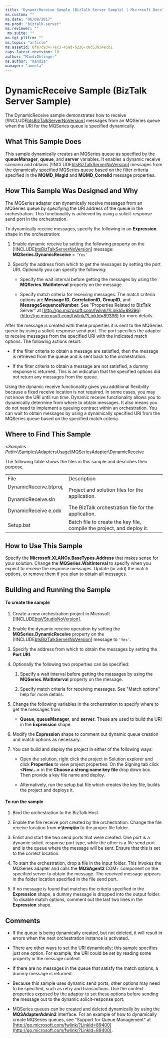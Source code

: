 ```yaml
---
title: "DynamicReceive Sample (BizTalk Server Sample) | Microsoft Docs"
ms.custom: ""
ms.date: "06/08/2017"
ms.prod: "biztalk-server"
ms.reviewer: ""
 ms.suite: ""
ms.tgt_pltfrm: ""
ms.topic: "article"
ms.assetid: 0fa7c934-7ec3-45ad-b226-c8c53934ecb1
caps.latest.revision: 18
author: "MandiOhlinger"
ms.author: "mandia"
manager: "anneta"
---
```

# DynamicReceive Sample (BizTalk Server Sample)
The DynamicReceive sample demonstrates how to receive [!INCLUDE[btsBizTalkServerNoVersion](../includes/btsbiztalkservernoversion-md.md)] messages from an MQSeries queue when the URI for the MQSeries queue is specified dynamically.  
  
## What This Sample Does  
 This sample dynamically creates an MQSeries queue as specified by the **queueManager**, **queue**, and **server** variables. It enables a dynamic receive scenario and obtains [!INCLUDE[btsBizTalkServerNoVersion](../includes/btsbiztalkservernoversion-md.md)] messages from the dynamically specified MQSeries queue based on the filter criteria specified in the **MQMD_MsgId** and **MQMD_CorrelId** message properties.  
  
## How This Sample Was Designed and Why  
 The MQSeries adapter can dynamically receive messages from an MQSeries queue by specifying the URI address of the queue in the orchestration. This functionality is achieved by using a solicit-response send port in the orchestration.  
  
 To dynamically receive messages, specify the following in an **Expression** shape in the orchestration:  
  
1.  Enable dynamic receive by setting the following property on the [!INCLUDE[btsBizTalkServerNoVersion](../includes/btsbiztalkservernoversion-md.md)] message: **MQSeries.DynamicReceive** = `'Yes'`  
  
2.  Specify the address from which to get the messages by setting the port URI. Optionally you can specify the following:  
  
    -   Specify the wait interval before getting the messages by using the **MQSeries.WaitInterval** property on the message.  
  
    -   Specify match criteria for receiving messages. The match criteria options are **Message ID**, **CorrelationID**, **GroupID**, and **MessageSequenceNumber**. See "Properties Related to BizTalk Server" at [http://go.microsoft.com/fwlink/?LinkId=89396](http://go.microsoft.com/fwlink/?LinkId=89396) for more details.  
  
 After the message is created with these properties it is sent to the MQSeries queue by using a solicit-response send port. The port specifies the adapter to receive messages from the specified URI with the indicated match options. The following actions result:  
  
-   If the filter criteria to obtain a message are satisfied, then the message is retrieved from the queue and is sent back to the orchestration.  
  
-   If the filter criteria to obtain a message are not satisfied, a dummy response is returned. This is an indication that the specified options did not return any messages from the queue.  
  
 Using the dynamic receive functionality gives you additional flexibility because a fixed receive location is not required. In some cases, you may not know the URI until run time. Dynamic receive functionality allows you to dynamically determine from where to obtain messages. It also means you do not need to implement a queuing contract within an orchestration.  You can wait to obtain messages by using a dynamically specified URI from the MQSeries queue based on the specified match criteria.  
  
## Where to Find This Sample  
 \<*Samples Path*>\Samples\AdaptersUsage\MQSeriesAdapter\DynamicReceive  
  
 The following table shows the files in this sample and describes their purpose.  
  
|||  
|-|-|  
|File|Description|  
|DynamicReceive.btproj,<br /><br /> DynamicReceive.sln|Project and solution files for the application.|  
|DynamicReceive e.odx|The BizTalk orchestration file for the application.|  
|Setup.bat|Batch file to create the key file, compile the project, and deploy it.|  
  
## How to Use This Sample  
 Specify the **Microsoft.XLANGs.BaseTypes.Address** that makes sense for your solution. Change the **MQSeries.WaitInterval** to specify when you expect to receive the response messages. Update (or add) the match options, or remove them if you plan to obtain all messages.  
  
## Building and Running the Sample  
  
#### To create the sample  
  
1.  Create a new orchestration project in Microsoft [!INCLUDE[btsVStudioNoVersion](../includes/btsvstudionoversion-md.md)].  
  
2.  Enable the dynamic receive operation by setting the **MQSeries.DynamicReceive** property on the [!INCLUDE[btsBizTalkServerNoVersion](../includes/btsbiztalkservernoversion-md.md)] message to `'Yes'`.  
  
3.  Specify the address from which to obtain the messages by setting the **Port URI**.  
  
4.  Optionally the following two properties can be specified:  
  
    1.  Specify a wait interval before getting the messages by using the **MQSeries.WaitInterval** property on the message.  
  
    2.  Specify match criteria for receiving messages. See "Match options" help for more details.  
  
5.  Change the following variables in the orchestration to specify where to get the messages from:  
  
    -   **Queue**, **queueManager**, and **server**. These are used to build the URI in the **Expression** shape.  
  
6.  Modify the **Expression** shape to comment out dynamic queue creation and match options as necessary.  
  
7.  You can build and deploy the project in either of the following ways:  
  
    -   Open the solution, right click the project in Solution explorer and click **Properties** to view project properties. On the Signing tab click **\<New...>** in the **Choose a strong name key file** drop down box. Then provide a key file name and deploy.  
  
    -   Alternatively, run the setup.bat file which creates the key file, builds the project and deploys it.  
  
#### To run the sample  
  
1.  Bind the orchestration to the BizTalk Host.  
  
2.  Enable the file receive port created by the orchestration. Change the file receive location from **c:\temp\in** to the proper file folder.  
  
3.  Enlist and start the two send ports that were created. One port is a dynamic solicit-response port type, while the other is a file send port and is the queue where the message will be sent. Ensure that this is set to the correct location.  
  
4.  To start the orchestration, drop a file in the input folder. This invokes the MQSeries adapter and calls the **MQSAgent2** COM+ component on the specified server to obtain the message. The received message appears in the folder location specified in the file send port.  
  
5.  If no message is found that matches the criteria specified in the **Expression** shape, a dummy message is dropped into the output folder. To disable match options, comment out the last two lines in the **Expression** shape.  
  
## Comments  
  
-   If the queue is being dynamically created, but not deleted, it will result in errors when the next orchestration instance is activated.  
  
-   There are other ways to set the URI dynamically; this sample specifies just one option. For example, the URI could be set by reading some property in the message context.  
  
-   If there are no messages in the queue that satisfy the match options, a dummy message is returned.  
  
-   Because this sample uses dynamic send ports, other options may need to be specified, such as retry and transactions. Use the context properties exposed by the adapter to set these options before sending the message out to the dynamic solicit-response port.  
  
-   MQSeries queues can be created and deleted dynamically by using the **MQSAdapterAdmin2** interface. For an example of how to dynamically create MQSeries queues, see "Support for Queue Management" at [http://go.microsoft.com/fwlink/?LinkId=89400](http://go.microsoft.com/fwlink/?LinkId=89400).